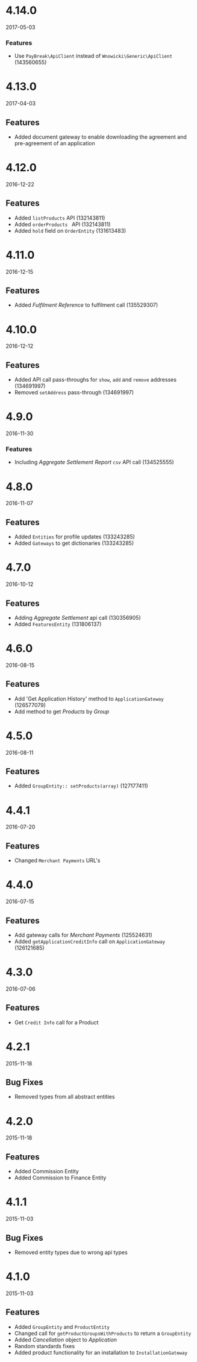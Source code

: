# 4.14.0
2017-05-03

### Features
- Use `PayBreak\ApiClient` instead of `Wnowicki\Generic\ApiClient` (143560655)

# 4.13.0
2017-04-03

## Features
- Added document gateway to enable downloading the agreement and pre-agreement of an application

# 4.12.0
2016-12-22

## Features 
- Added `listProducts` API (132143811)
- Added `orderProducts ` API (132143811)
- Added `hold` field on `OrderEntity` (131613483)

# 4.11.0
2016-12-15

## Features
- Added *Fulfilment Reference* to fulfilment call (135529307)

# 4.10.0
2016-12-12

## Features
- Added API call pass-throughs for `show`, `add` and `remove` addresses (134691997)
- Removed `setAddress` pass-through (134691997)

# 4.9.0
2016-11-30

### Features
- Including *Aggregate Settlement Report* `csv` API call (134525555)

# 4.8.0
2016-11-07

## Features
- Added `Entities` for profile updates (133243285)
- Added `Gateways` to get dictionaries (133243285)

# 4.7.0
2016-10-12

## Features
- Adding *Aggregate Settlement* api call (130356905)
- Added `FeaturesEntity` (131806137)

# 4.6.0
2016-08-15

## Features
- Add 'Get Application History' method to `ApplicationGateway` (126577079)
- Add method to get *Products* by *Group*

# 4.5.0
2016-08-11

## Features
- Added `GroupEntity:: setProducts(array)` (127177411)

# 4.4.1
2016-07-20

## Features
- Changed `Merchant Payments` URL's

# 4.4.0
2016-07-15

## Features
- Add gateway calls for *Merchant Payments* (125524631)
- Added `getApplicationCreditInfo` call on `ApplicationGateway` (126121685)

# 4.3.0
2016-07-06

## Features
- Get `Credit Info` call for a Product

# 4.2.1
2015-11-18

## Bug Fixes
- Removed types from all abstract entities

# 4.2.0
2015-11-18

## Features
- Added Commission Entity
- Added Commission to Finance Entity

# 4.1.1
2015-11-03

## Bug Fixes
- Removed entity types due to wrong api types

# 4.1.0
2015-11-03

## Features
- Added `GroupEntity` and `ProductEntity`
- Changed call for `getProductGroupsWithProducts` to return a `GroupEntity`
- Added *Cancellation* object to *Application*
- Random standards fixes
- Added product functionality for an installation to `InstallationGateway`

